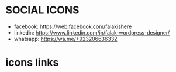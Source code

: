 # SOCIAL ICONS
- facebook: https://web.facebook.com/falakishere
- linkedin: https://www.linkedin.com/in/falak-wordpress-designer/
- whatsapp: https://wa.me/+923206636332

# icons links
<i class="fa-brands fa-linkedin"></i>
<i class="fa-brands fa-square-whatsapp"></i>